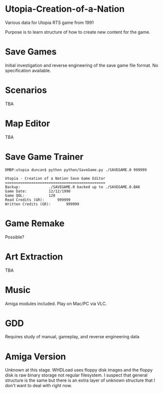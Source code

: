 # Utopia-Creation-of-a-Nation
Various data for Utopia RTS game from 1991

Purpose is to learn structure of how to create new content for the game.

Save Games
===
Initial investigation and reverse engineering of the save game file format. No specification available.

Scenarios
===
TBA

Map Editor
===
TBA

Save Game Trainer
===
```
DMBP:utopia duncan$ python python/SaveGame.py ./SAVEGAME.0 999999

Utopia - Creation of a Nation Save Game Editor
==============================================
Backup:				./SAVEGAME.0 backed up to ./SAVEGAME.0.BAK
Game Date:			12/12/1990
Game QOL:			120
Read Credits (GR):		999999
Written Credits (GR):		999999
```

Game Remake
===
Possible?

Art Extraction
===
TBA

Music
===
Amiga modules included. Play on Mac/PC via VLC.

GDD
===
Requires study of manual, gameplay, and reverse engineering data

Amiga Version
===
Unknown at this stage. WHDLoad uses floppy disk images and the floppy disk is raw binary storage not regular filesystem. I suspect that general structure is the same but there is an extra layer of unknown structure that I don't want to deal with right now.
